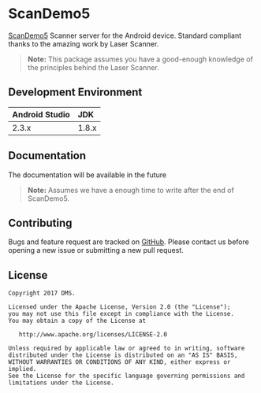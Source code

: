 # ScanDemo5

[ScanDemo5](https://github.com/QACBoy/ScanDemo5) Scanner server  for the Android device. Standard compliant thanks to the amazing work by Laser Scanner.

> **Note:** This package assumes you have a good-enough knowledge of the principles behind the Laser Scanner.

## Development Environment

 Android Studio  |   JDK   
:----------------|:--------
      2.3.x      |  1.8.x  

## Documentation

The documentation will be available in the future
> **Note:** Assumes we have a enough time to write after the end of ScanDemo5.

## Contributing

Bugs and feature request are tracked on [GitHub](https://github.com/QACBoy/ScanDemo5/issues). Please contact us before opening a new issue or submitting a new pull request.

## License

    Copyright 2017 DMS.
    
    Licensed under the Apache License, Version 2.0 (the "License");
    you may not use this file except in compliance with the License.
    You may obtain a copy of the License at

       http://www.apache.org/licenses/LICENSE-2.0

    Unless required by applicable law or agreed to in writing, software
    distributed under the License is distributed on an "AS IS" BASIS,
    WITHOUT WARRANTIES OR CONDITIONS OF ANY KIND, either express or implied.
    See the License for the specific language governing permissions and
    limitations under the License.

